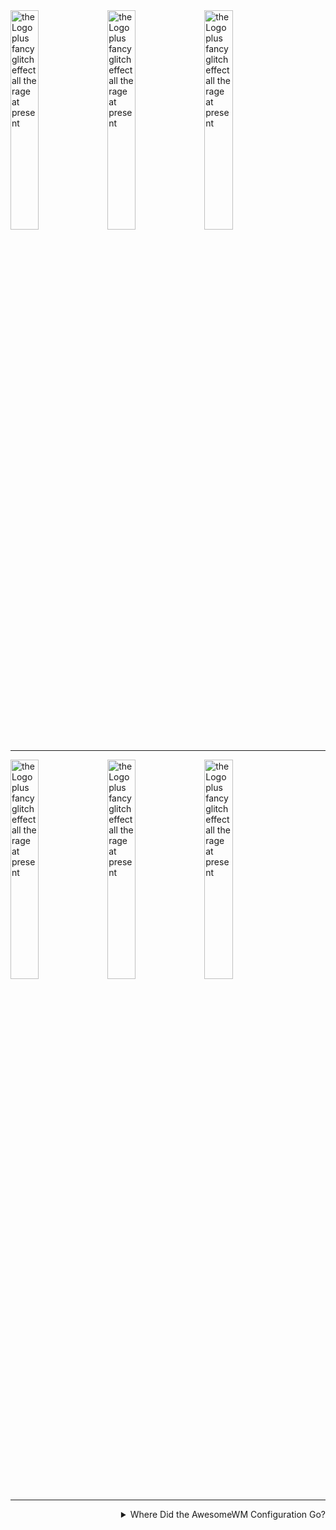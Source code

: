 
<div style="inline-block">
<img src="https://github.com/the-Electric-Tantra-Linux/.github/blob/main/profile/logo.gif?raw=true" alt="the Logo plus fancy glitch effect all the rage at present" width="30%" />
  <img src="https://github.com/the-Electric-Tantra-Linux/.github/blob/main/profile/logo.gif?raw=true" alt="the Logo plus fancy glitch effect all the rage at present" width="30%" />
  <img src="https://github.com/the-Electric-Tantra-Linux/.github/blob/main/profile/logo.gif?raw=true" alt="the Logo plus fancy glitch effect all the rage at present" width="30%" />
  <hr/>
  <img src="https://github.com/the-Electric-Tantra-Linux/.github/blob/main/profile/logo.gif?raw=true" alt="the Logo plus fancy glitch effect all the rage at present" width="30%" />
  <img src="https://github.com/the-Electric-Tantra-Linux/.github/blob/main/profile/logo.gif?raw=true" alt="the Logo plus fancy glitch effect all the rage at present" width="30%" />
  <img src="https://github.com/the-Electric-Tantra-Linux/.github/blob/main/profile/logo.gif?raw=true" alt="the Logo plus fancy glitch effect all the rage at present" width="30%" />
  <hr/>
<div width="50%" style="float:right">
<details>
  <summary>
Where Did the AwesomeWM Configuration Go?
  </summary>

<p> For now, it is set to private. When it is ready it will be made public again. </p>

</details>


  
  </div>
  
  
  </div>
